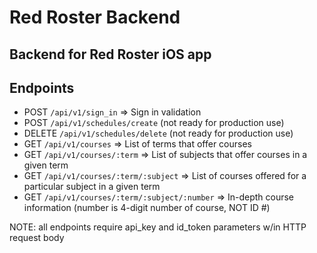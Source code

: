 # Red Roster Backend 

## Backend for Red Roster iOS app 


## Endpoints 

* POST `/api/v1/sign_in` => Sign in validation 
* POST `/api/v1/schedules/create` (not ready for production use)
* DELETE `/api/v1/schedules/delete` (not ready for production use)
* GET `/api/v1/courses` => List of terms that offer courses 
* GET `/api/v1/courses/:term` => List of subjects that offer courses in a given term 
* GET `/api/v1/courses/:term/:subject` => List of courses offered for a particular subject in a given term 
* GET `/api/v1/courses/:term/:subject/:number` => In-depth course information (number is 4-digit number of course, NOT ID #)

NOTE: all endpoints require api_key and id_token parameters w/in HTTP request body 
